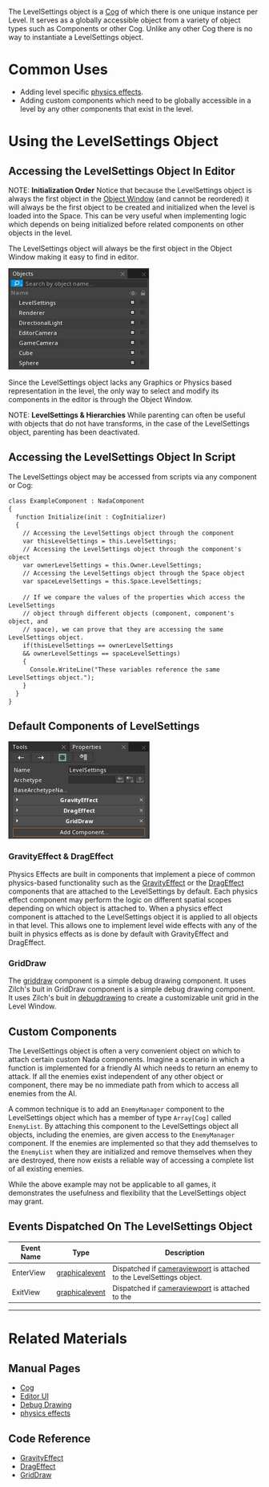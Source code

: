 The LevelSettings object is a [Cog](../cogs.md) of which there is one unique instance per Level. It serves as a globally accessible object from a variety of object types such as Components or other Cog. Unlike any other Cog there is no way to instantiate a LevelSettings object.

 # Common Uses
 - Adding level specific [physics effects](../../physics/physicseffectsandregions.md).
 - Adding custom components which need to be globally accessible in a level by any other components that exist in the level.

 # Using the LevelSettings Object

 ## Accessing the LevelSettings Object In Editor

NOTE: **Initialization Order** Notice that because the LevelSettings object is always the first object in the [Object Window](../../editor/editorui.md) (and cannot be reordered) it will always be the first object to be created and initialized when the level is loaded into the Space. This can be very useful when implementing logic which depends on being initialized before related components on other objects in the level.


The LevelSettings object will always be the first object in the Object Window making it easy to find in editor.



![image](https://raw.githubusercontent.com/ZilchEngine/ZilchFiles/master/doc_files/46988.png)


Since the LevelSettings object lacks any Graphics or Physics based representation in the level, the only way to select and modify its components in the editor is through the Object Window.

NOTE: **LevelSettings & Hierarchies**  While parenting can often be useful with objects that do not have transforms, in the case of the LevelSettings object, parenting has been deactivated.

 ## Accessing the LevelSettings Object In Script
The LevelSettings object may be accessed from scripts via any component or Cog:

```TS:LevelSettings Access Example
class ExampleComponent : NadaComponent
{
  function Initialize(init : CogInitializer)
  {
    // Accessing the LevelSettings object through the component
    var thisLevelSettings = this.LevelSettings;
    // Accessing the LevelSettings object through the component's object
    var ownerLevelSettings = this.Owner.LevelSettings;
    // Accessing the LevelSettings object through the Space object
    var spaceLevelSettings = this.Space.LevelSettings;

    // If we compare the values of the properties which access the LevelSettings
    // object through different objects (component, component's object, and 
    // space), we can prove that they are accessing the same LevelSettings object.
    if(thisLevelSettings == ownerLevelSettings
    && ownerLevelSettings == spaceLevelSettings)
    {
      Console.WriteLine("These variables reference the same LevelSettings object.");
    }
  }
}
```

 ## Default Components of LevelSettings


![image](https://raw.githubusercontent.com/ZilchEngine/ZilchFiles/master/doc_files/46990.png)


 ### GravityEffect & DragEffect
Physics Effects are built in components that implement a piece of common physics-based functionality such as the [GravityEffect](../../physics/physicseffectsandregions/forceeffect.md) or the [DragEffect](../../../../code_reference/class_reference/drageffect.md) components that are attached to the LevelSettings by default. Each physics effect component may perform the logic on different spatial scopes depending on which object is attached to. When a physics effect component is attached to the LevelSettings object it is applied to all objects in that level. This allows one to implement level wide effects with any of the built in physics effects as is done by default with GravityEffect and DragEffect.

 ### GridDraw
The [griddraw](../../../../code_reference/class_reference/griddraw.md) component is a simple debug drawing component. It uses Zilch's buit in GridDraw component is a simple debug drawing component. It uses Zilch's buit in [debugdrawing](../../scripting/debugdrawing.md) to create a customizable unit grid in the Level Window.

 ## Custom Components
The LevelSettings object is often a very convenient object on which to attach certain custom Nada components. Imagine a scenario in which a function is implemented for a friendly AI which needs to return an enemy to attack. If all the enemies exist independent of any other object or component, there may be no immediate path from which to access all enemies from the AI.

A common technique is to add an `EnemyManager` component to the LevelSettings object which has a member of type `Array[Cog]` called `EnemyList`. By attaching this component to the LevelSettings object all objects, including the enemies, are given access to the `EnemyManager` component. If the enemies are implemented so that they add themselves to the `EnemyList` when they are initialized and remove themselves when they are destroyed, there now exists a reliable way of accessing a complete list of all existing enemies.

While the above example may not be applicable to all games, it demonstrates the usefulness and flexibility that the LevelSettings object may grant.

 ## Events Dispatched On The LevelSettings Object


| Event Name       | Type                                | Description                                                       |
|------------------|-------------------------------------|-------------------------------------------------------------------|
| EnterView        | [graphicalevent](../../../../code_reference/class_reference/graphicalevent.md) | Dispatched if [cameraviewport](../../../../code_reference/class_reference/cameraviewport.md) is attached to the LevelSettings object. |
| ExitView         | [graphicalevent](../../../../code_reference/class_reference/graphicalevent.md) | Dispatched if [cameraviewport](../../../../code_reference/class_reference/cameraviewport.md) is attached to the |

---

 # Related Materials
 ## Manual Pages
- [Cog](../cogs.md)
- [Editor UI](../../editor/editorui.md)
- [Debug Drawing](../../scripting/debugdrawing.md)
- [physics effects](../../physics/physicseffectsandregions.md)

 ## Code Reference
- [GravityEffect](../../../../code_reference/class_reference/gravityeffect.md) 
- [DragEffect](../../../../code_reference/class_reference/drageffect.md) 
- [GridDraw](../../../../code_reference/class_reference/griddraw.md) 
 

 